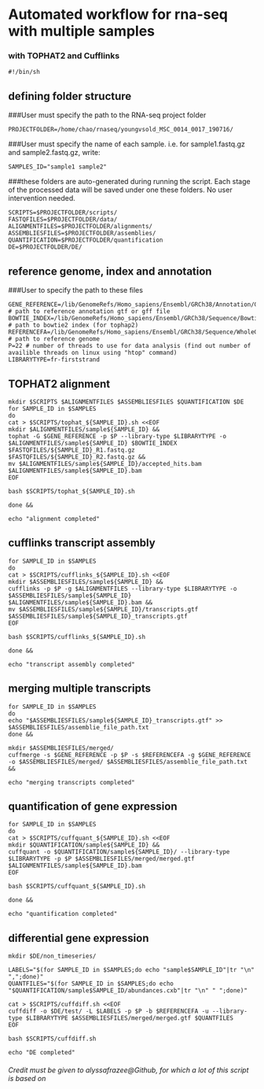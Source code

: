 # Automated workflow for rna-seq with multiple samples
### with TOPHAT2 and Cufflinks
```
#!/bin/sh
```

## defining folder structure

###User must specify the path to the RNA-seq project folder
```
PROJECTFOLDER=/home/chao/rnaseq/youngvsold_MSC_0014_0017_190716/
```
###User must specify the name of each sample. i.e. for sample1.fastq.gz and sample2.fastq.gz, write:
```
SAMPLES_ID="sample1 sample2"
```
###these folders are auto-generated during running the script. Each stage of the processed data will be saved under one these folders. No user intervention needed.
```
SCRIPTS=$PROJECTFOLDER/scripts/
FASTQFILES=$PROJECTFOLDER/data/
ALIGNMENTFILES=$PROJECTFOLDER/alignments/
ASSEMBLIESFILES=$PROJECTFOLDER/assemblies/
QUANTIFICATION=$PROJECTFOLDER/quantification
DE=$PROJECTFOLDER/DE/
```

## reference genome, index and annotation

###User to specify the path to these files
```
GENE_REFERENCE=/lib/GenomeRefs/Homo_sapiens/Ensembl/GRCh38/Annotation/Genes/genes.gtf # path to reference annotation gtf or gff file
BOWTIE_INDEX=/lib/GenomeRefs/Homo_sapiens/Ensembl/GRCh38/Sequence/Bowtie2Index/human38 # path to bowtie2 index (for tophap2)
REFERENCEFA=/lib/GenomeRefs/Homo_sapiens/Ensembl/GRCh38/Sequence/WholeGenomeFasta/genome.fa # path to reference genome
P=22 # number of threads to use for data analysis (find out number of availible threads on linux using "htop" command)
LIBRARYTYPE=fr-firststrand
```

## TOPHAT2 alignment
```
mkdir $SCRIPTS $ALIGNMENTFILES $ASSEMBLIESFILES $QUANTIFICATION $DE
for SAMPLE_ID in $SAMPLES
do
cat > $SCRIPTS/tophat_${SAMPLE_ID}.sh <<EOF
mkdir $ALIGNMENTFILES/sample${SAMPLE_ID} &&
tophat -G $GENE_REFERENCE -p $P --library-type $LIBRARYTYPE -o $ALIGNMENTFILES/sample${SAMPLE_ID} $BOWTIE_INDEX $FASTQFILES/${SAMPLE_ID}_R1.fastq.gz $FASTQFILES/${SAMPLE_ID}_R2.fastq.gz &&
mv $ALIGNMENTFILES/sample${SAMPLE_ID}/accepted_hits.bam $ALIGNMENTFILES/sample${SAMPLE_ID}.bam
EOF

bash $SCRIPTS/tophat_${SAMPLE_ID}.sh

done &&

echo "alignment completed"
```
## cufflinks transcript assembly
```
for SAMPLE_ID in $SAMPLES
do
cat > $SCRIPTS/cufflinks_${SAMPLE_ID}.sh <<EOF
mkdir $ASSEMBLIESFILES/sample${SAMPLE_ID} &&
cufflinks -p $P -g $ALIGNMENTFILES --library-type $LIBRARYTYPE -o $ASSEMBLIESFILES/sample${SAMPLE_ID} $ALIGNMENTFILES/sample${SAMPLE_ID}.bam &&
mv $ASSEMBLIESFILES/sample${SAMPLE_ID}/transcripts.gtf $ASSEMBLIESFILES/sample${SAMPLE_ID}_transcripts.gtf
EOF

bash $SCRIPTS/cufflinks_${SAMPLE_ID}.sh

done &&

echo "transcript assembly completed"
```
## merging multiple transcripts
```
for SAMPLE_ID in $SAMPLES
do 
echo "$ASSEMBLIESFILES/sample${SAMPLE_ID}_transcripts.gtf" >> $ASSEMBLIESFILES/assemblie_file_path.txt
done &&

mkdir $ASSEMBLIESFILES/merged/
cuffmerge -s $GENE_REFERENCE -p $P -s $REFERENCEFA -g $GENE_REFERENCE -o $ASSEMBLIESFILES/merged/ $ASSEMBLIESFILES/assemblie_file_path.txt &&

echo "merging transcripts completed"
```
## quantification of gene expression
```
for SAMPLE_ID in $SAMPLES
do
cat > $SCRIPTS/cuffquant_${SAMPLE_ID}.sh <<EOF
mkdir $QUANTIFICATION/sample${SAMPLE_ID} &&
cuffquant -o $QUANTIFICATION/sample${SAMPLE_ID}/ --library-type $LIBRARYTYPE -p $P $ASSEMBLIESFILES/merged/merged.gtf $ALIGNMENTFILES/sample${SAMPLE_ID}.bam
EOF

bash $SCRIPTS/cuffquant_${SAMPLE_ID}.sh

done &&

echo "quantification completed"
```
## differential gene expression
```
mkdir $DE/non_timeseries/

LABELS="$(for SAMPLE_ID in $SAMPLES;do echo "sample$SAMPLE_ID"|tr "\n" ",";done)"
QUANTFILES="$(for SAMPLE_ID in $SAMPLES;do echo "$QUANTIFICATION/sample$SAMPLE_ID/abundances.cxb"|tr "\n" " ";done)"

cat > $SCRIPTS/cuffdiff.sh <<EOF
cuffdiff -o $DE/test/ -L $LABELS -p $P -b $REFERENCEFA -u --library-type $LIBRARYTYPE $ASSEMBLIESFILES/merged/merged.gtf $QUANTFILES
EOF

bash $SCRIPTS/cuffdiff.sh

echo "DE completed"

```

###### Credit must be given to alyssafrazee@Github, for which a lot of this script is based on
